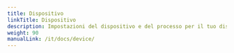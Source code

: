 ```yaml
---
title: Dispositivo
linkTitle: Dispositivo
description: Impostazioni del dispositivo e del processo per il tuo dispositivo VitalControl
weight: 90
manualLink: /it/docs/device/
---
```

<script>
  window.location.href = "/it/docs/device/";
</script>
